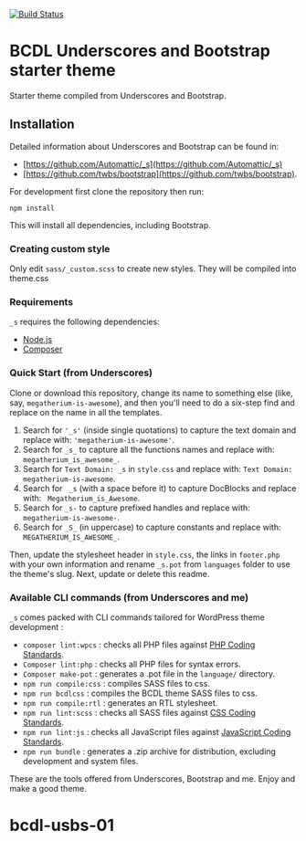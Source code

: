 [![Build Status](https://travis-ci.org/Automattic/_s.svg?branch=master)](https://travis-ci.org/Automattic/_s)

BCDL Underscores and Bootstrap starter theme
===

Starter theme compiled from Underscores and Bootstrap. 


Installation
---------------
Detailed information about Underscores and Bootstrap can be found in:

- [https://github.com/Automattic/_s](https://github.com/Automattic/_s)
- [https://github.com/twbs/bootstrap](https://github.com/twbs/bootstrap).

For development first clone the repository then run:

<code>npm install</code>

This will install all dependencies, including Bootstrap.

### Creating custom style
Only edit <code>sass/_custom.scss</code> to create new styles. They will be compiled into theme.css



### Requirements

`_s` requires the following dependencies:

- [Node.js](https://nodejs.org/)
- [Composer](https://getcomposer.org/)

### Quick Start (from Underscores)

Clone or download this repository, change its name to something else (like, say, `megatherium-is-awesome`), and then you'll need to do a six-step find and replace on the name in all the templates.

1. Search for `'_s'` (inside single quotations) to capture the text domain and replace with: `'megatherium-is-awesome'`.
2. Search for `_s_` to capture all the functions names and replace with: `megatherium_is_awesome_`.
3. Search for `Text Domain: _s` in `style.css` and replace with: `Text Domain: megatherium-is-awesome`.
4. Search for <code>&nbsp;_s</code> (with a space before it) to capture DocBlocks and replace with: <code>&nbsp;Megatherium_is_Awesome</code>.
5. Search for `_s-` to capture prefixed handles and replace with: `megatherium-is-awesome-`.
6. Search for `_S_` (in uppercase) to capture constants and replace with: `MEGATHERIUM_IS_AWESOME_`.

Then, update the stylesheet header in `style.css`, the links in `footer.php` with your own information and rename `_s.pot` from `languages` folder to use the theme's slug. Next, update or delete this readme.


### Available CLI commands (from Underscores and me)

`_s` comes packed with CLI commands tailored for WordPress theme development :

- `composer lint:wpcs` : checks all PHP files against [PHP Coding Standards](https://developer.wordpress.org/coding-standards/wordpress-coding-standards/php/).
- `Composer lint:php` : checks all PHP files for syntax errors.
- `Composer make-pot` : generates a .pot file in the `language/` directory.
- `npm run compile:css` : compiles SASS files to css.
- `npm run bcdlcss` : compiles the BCDL theme SASS files to css.
- `npm run compile:rtl` : generates an RTL stylesheet.
- `npm run lint:scss` : checks all SASS files against [CSS Coding Standards](https://developer.wordpress.org/coding-standards/wordpress-coding-standards/css/).
- `npm run lint:js` : checks all JavaScript files against [JavaScript Coding Standards](https://developer.wordpress.org/coding-standards/wordpress-coding-standards/javascript/).
- `npm run bundle` : generates a .zip archive for distribution, excluding development and system files.

These are the tools offered from Underscores, Bootstrap and me. Enjoy and make a good theme.

# bcdl-usbs-01
